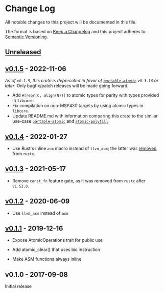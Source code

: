 # Change Log

All notable changes to this project will be documented in this file.

The format is based on [Keep a Changelog](http://keepachangelog.com/)
and this project adheres to [Semantic Versioning](http://semver.org/).

## [Unreleased]

## [v0.1.5] - 2022-11-06

_As of `v0.1.5`, this crate is deprecated in favor of [`portable-atomic`](https://github.com/taiki-e/portable-atomic)
`v0.3.16` or later_. Only bugfix/patch releases will be made going forward.

- Add `#[repr(C, align(N))]` to atomic types for parity with types provided
  in `libcore`.
- Fix compilation on non-MSP430 targets by using atomic types in `libcore`.
- Update README.md with information comparing this crate to the similar
  use-case [`portable-atomic`](https://github.com/taiki-e/portable-atomic) and
  [`atomic-polyfill`](https://github.com/embassy-rs/atomic-polyfill).

## [v0.1.4] - 2022-01-27

- Use Rust's inline `asm` macro instead of `llvm_asm`; the latter was [removed](https://github.com/rust-lang/rust/pull/92816)
  from `rustc`.

## [v0.1.3] - 2021-05-17

- Remove `const_fn` feature gate, as it was removed from `rustc` after `v1.53.0`.

## [v0.1.2] - 2020-06-09

- Use `llvm_asm` instead of `asm`

## [v0.1.1] - 2019-12-16

- Expose AtomicOperations trait for public use

- Add atomic_clear() that uses bic instruction

- Make ASM functions always inline

## v0.1.0 - 2017-09-08

Initial release

[Unreleased]: https://github.com/pftbest/msp430-atomic/compare/v0.1.5...HEAD
[v0.1.5]: https://github.com/pftbest/msp430-atomic/compare/v0.1.4...v0.1.5
[v0.1.4]: https://github.com/pftbest/msp430-atomic/compare/v0.1.3...v0.1.4
[v0.1.3]: https://github.com/pftbest/msp430-atomic/compare/v0.1.2...v0.1.3
[v0.1.2]: https://github.com/pftbest/msp430-atomic/compare/v0.1.1...v0.1.2
[v0.1.1]: https://github.com/pftbest/msp430-atomic/compare/v0.1.0...v0.1.1
